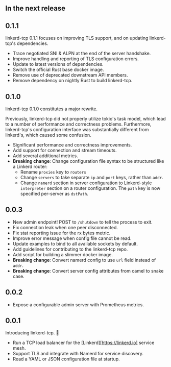 ## In the next release

## 0.1.1

linkerd-tcp 0.1.1 focuses on improving TLS support, and on updating linkerd-tcp's
dependencies.

* Trace negotiated SNI & ALPN at the end of the server handshake.
* Improve handling and reporting of TLS configuration errors.
* Update to latest versions of dependencies.
* Switch the official Rust base docker image.
* Remove use of deprecated downstream API members.
* Remove dependency on nightly Rust to build linkerd-tcp.

## 0.1.0
linkerd-tcp 0.1.0 constitutes a major rewrite.

Previously, linkerd-tcp did not properly utilize tokio's task model, which lead
to a number of performance and correctness problems. Furthermore, linkerd-tcp's
configuration interface was substantially different from linkerd's, which
caused some confusion.

* Significant performance and correctness improvements.
* Add support for connection and stream timeouts.
* Add several additional metrics.
* **Breaking change**: Change configuration file syntax to be structured like a Linkerd router:
  * Rename `proxies` key to `routers`
  * Change `servers` to take separate `ip` and `port` keys, rather than `addr`.
  * Change `namerd` section in server configuration to Linkerd-style `interpreter`
    section on a router configuration. The `path` key is now specified per-server as `dstPath`.

## 0.0.3

* New admin endpoint! POST to `/shutdown` to tell the process to exit.
* Fix connection leak when one peer disconnected.
* Fix stat reporting issue for the rx bytes metric.
* Improve error message when config file cannot be read.
* Update examples to bind to all available sockets by default.
* Add guidelines for contributing to the linkerd-tcp repo.
* Add script for building a slimmer docker image.
* **Breaking change**: Convert namerd config to use `url` field instead of `addr`.
* **Breaking change**: Convert server config attributes from camel to snake case.

## 0.0.2

* Expose a configurable admin server with Prometheus metrics.

## 0.0.1

Introducing linkerd-tcp. :balloon:

* Run a TCP load balancer for the [Linkerd][https://linkerd.io] service mesh.
* Support TLS and integrate with Namerd for service discovery.
* Read a YAML or JSON configuration file at startup.